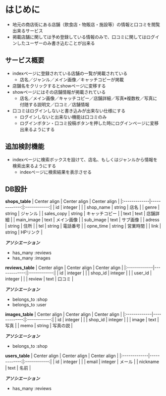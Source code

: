 # はじめに
* 地元の商店街にある店舗（飲食店・物販店・施設等）の情報と口コミを閲覧出来るサービス
* 掲載店舗に関しては予め登録している情報のみで、口コミに関してはログインしたユーザーのみ書き込むことが出来る


## サービス概要
* indexページに登録されている店舗の一覧が掲載されている
  * 店名／ジャンル／メイン画像／キャッチコピーが掲載
* 店舗名をクリックするとshowページに変移する
* showページにはその店舗情報が掲載されている
  * 店名／メイン画像／キャッチコピー／店舗詳細／写真※複数枚／写真に付随する説明文／口コミ／店舗情報
* 口コミはログインしないと書き込みが出来ない仕様にする
  * ログインしないと出来ない機能は口コミのみ
  * ログインボタン・口コミ投稿ボタンを押した時にログインページに変移出来るようにする


## 追加検討機能
* indexページに検索ボックスを設けて、店名、もしくはジャンルから情報を検索出来るようにする
  * indexページに検索結果を表示させる


## DB設計

**shops_table**
| Center align | Center align | Center align |
|:-------------|-------------:|:------------:|
| id           | integer      |              |
| shop_name    | string       | 店名          |
| genre        | string       | ジャンル      |
| sales_copy   | string       | キャッチコピー |
| text         | text         | 店舗詳細      |
| main_image   | text         | メイン画像    |
| sub_image    | text         | サブ画像      |
| adress       | string       | 住所         |
| tel          | string       | 電話番号      |
| opne_time    | string       | 営業時間      |
| link         | string       | HPリンク      |

***アソシエーション***
* has_many :reviews
* has_many :images


**reviews_table**
| Center align | Center align | Center align |
|:-------------|-------------:|:------------:|
| id           | integer      |              |
| shop_id      | integer      |              |
| user_id      | integer      |              |
| review       | text         | 口コミ        |

***アソシエーション***
* belongs_to :shop
* belongs_to :user


**images_table**
| Center align | Center align | Center align |
|:-------------|-------------:|:------------:|
| id           | integer      |              |
| shop_id      | integer      |              |
| image        | text         | 写真          |
| memo         | string       | 写真の説      |

***アソシエーション***
* belongs_to :shop


**users_table**
| Center align | Center align | Center align |
|:-------------|-------------:|:------------:|
| id           | integer      |              |
| email        | integer      | メール        |
| nickname     | text         | 名前          |

***アソシエーション***
* has_many :reviews

